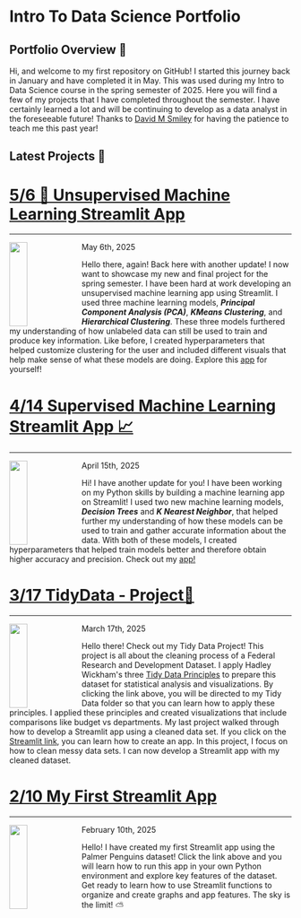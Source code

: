 # Intro To Data Science Portfolio
## Portfolio Overview 📜
Hi, and welcome to my first repository on GitHub! I started this journey back in January and have completed it in May. This was used during my Intro to Data Science course in the spring semester of 2025. Here you will find a few of my projects that I have completed throughout the semester. I have certainly learned a lot and will be continuing to develop as a data analyst in the foreseeable future! Thanks to [David M Smiley](https://dmsmiley.github.io/) for having the patience to teach me this past year!

## Latest Projects 🔨
# [5/6 🧠 Unsupervised Machine Learning Streamlit App](https://github.com/nat-foerch/Gonzalez--Data-Science-Portfolio/tree/main/MLUnsupervisedApp)
<hr>
<img align="left" width="230" height="150" src="https://anubrain.com/wp-content/uploads/2023/04/Black-White-Simple-Photo-How-AI-Take-Over-the-World-YouTube-Thumbnail.jpg" style="width: 25%;" />

May 6th, 2025

Hello there, again! Back here with another update! I now want to showcase my new and final project for the spring semester. I have been hard at work developing an unsupervised machine learning app using Streamlit. I used three machine learning models, ***Principal Component Analysis (PCA)***, ***KMeans Clustering***, and ***Hierarchical Clustering***. These three models furthered my understanding of how unlabeled data can still be used to train and produce key information. Like before, I created hyperparameters that helped customize clustering for the user and included different visuals that help make sense of what these models are doing. Explore this [app](https://foerchuml.streamlit.app/) for yourself!

# [4/14 Supervised Machine Learning Streamlit App 📈 ](https://github.com/nat-foerch/Gonzalez--Data-Science-Portfolio/tree/main/MLStreamlitApp)
<hr>
<img align="left" width="230" height="150" src="https://miro.medium.com/v2/resize:fit:1400/1*c_fiB-YgbnMl6nntYGBMHQ.jpeg" style="width: 25%;" />

April 15th, 2025

Hi! I have another update for you! I have been working on my Python skills by building a machine learning app on Streamlit! I used two new machine learning models, ***Decision Trees*** and ***K Nearest Neighbor***, that helped further my understanding of how these models can be used to train and gather accurate information about the data. With both of these models, I created hyperparameters that helped train models better and therefore obtain higher accuracy and precision. Check out my [app!](https://foerchml.streamlit.app/)


# [3/17 TidyData - Project🧹 ](https://github.com/nat-foerch/Gonzalez--Data-Science-Portfolio/tree/main/TidyData-Project)

<hr>
<img align="left" width="230" height="150" src="https://assets.nationbuilder.com/drmikekatz/pages/21/attachments/original/1698609703/money_government_pic_10-29-23_b.jpg?1698609703" style="width: 25%;" />

March 17th, 2025

Hello there! Check out my Tidy Data Project! This project is all about the cleaning process of a Federal Research and Development Dataset. I apply Hadley Wickham's three [Tidy Data Principles](https://vita.had.co.nz/papers/tidy-data.pdf) to prepare this dataset for statistical analysis and visualizations. By clicking the link above, you will be directed to my Tidy Data folder so that you can learn how to apply these principles. I applied these principles and created visualizations that include comparisons like budget vs departments. My last project walked through how to develop a Streamlit app using a cleaned data set. If you click on the [Streamlit link](https://github.com/nat-foerch/Gonzalez--Data-Science-Portfolio/tree/main/basic_streamlit-app), you can learn how to create an app. In this project, I focus on how to clean messy data sets. I can now develop a Streamlit app with my cleaned dataset. 

# [2/10 My First Streamlit App](https://github.com/nat-foerch/Gonzalez--Data-Science-Portfolio/tree/main/basic_streamlit-app)
<hr>
<img align="left" width="230" height="150" src="https://encrypted-tbn0.gstatic.com/images?q=tbn:ANd9GcSVPOrpeD3cmRtuqhXOmQVpCHVbBgoLqZmXsg&s" style="width: 25%;" />

February 10th, 2025

Hello! I have created my first Streamlit app using the Palmer Penguins dataset! Click the link above and you will learn how to run this app in your own Python environment and explore key features of the dataset. Get ready to learn how to use Streamlit functions to organize and create graphs and app features. The sky is the limit! ⛅
